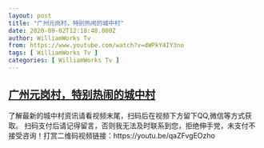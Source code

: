 ```yaml
---
layout: post
title: "广州元岗村，特别热闹的城中村"
date: 2020-09-02T12:18:48.000Z
author: WilliamWorks Tv
from: https://www.youtube.com/watch?v=dWPkY4IY3no
tags: [ WilliamWorks Tv ]
categories: [ WilliamWorks Tv ]
---
```

<!--1599049128000-->
[广州元岗村，特别热闹的城中村](https://www.youtube.com/watch?v=dWPkY4IY3no)
------

<div>
了解最新的城中村资讯请看视频末尾，扫码后在视频下方留下QQ,微信等方式获取。 扫码支付后请记得留言，否则我无法及时联系到您，拒绝伸手党，未支付不接受咨询！打赏二维码视频链接：https://youtu.be/qaZFvgEOzho
</div>
